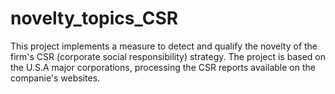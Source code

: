 # novelty_topics_CSR
This project implements a measure to detect and qualify the novelty of the firm's CSR (corporate social responsibility) strategy.  The project is based on the U.S.A major corporations, processing the CSR reports available on the companie's websites. 

